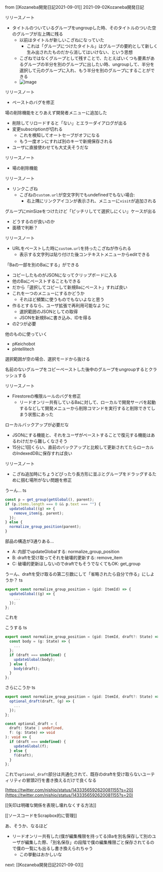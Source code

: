 
from [[Kozaneba開発日記2021-09-01]]
2021-09-02Kozaneba開発日記

リリースノート
- タイトルのついているグループをungroupした時、そのタイトルのついた空のグループが左上隅に残る
    - 以前はタイトルが新しいこざねになっていた
        - これは「グループにつけたタイトル」はグループの要約として新しく生み出されたものだから消してはいけない、という思想
    - こざねではなくグループとして残すことで、たとえばいくつも要素があるグループの半分を別のグループに出したい時、ungroupして、半分を選択して元のグループに入れ、もう半分を別のグループにすることができる
    - ![image](https://gyazo.com/c1dca0c13c52d22defed38e53e39921b/thumb/1000)

リリースノート
- ペーストのバグを修正

場の削除機能をとりあえず開発者メニューに追加した
- 削除してリロードすると「ない」とエラーダイアログが出る
- 変更subscriptionが切れる
    - これを検知してオートセーブがオフになる
    - もう一度オンにすれば別のキーで新規保存される
- ユーザに直接使わせても大丈夫そうだな

リリースノート
- 場の削除機能

リリースノート
- リンクこざね
    - こざねの`custom.url`が空文字列でもundefinedでもない場合:
        - 右上隅にリンクアイコンが表示され、メニューに`visit`が追加される

グループにminSizeをつけたけど「ピッチリしてて選択しにくい」ケースが出る
- どうするのが良いのか
- 面積で判断？

リリースノート
- URLをペーストした時に`custom.url`を持ったこざねが作られる
    - 表示する文字列は貼り付けた後コンテキストメニューからeditできる


「Baの一部を別のBaにする」ができる
- コピーしたものがJSONになってクリップボードに入る
- 他のBaにペーストすることもできる
- だから「選択してコピーして新規Baにペースト」すれば良い
- これを一つのメニューにするかどうか
    - それほど頻繁に使うものでもないよなと思う
- 作るとするなら、ユーザ拡張で再利用可能なように
    - 選択範囲のJSONとしての取得
    - JSONを新規Baに書き込み、IDを得る
- の2つが必要


他のものに使っていく
- pKeichobot
- pIntellitech

選択範囲が空の場合、選択モードから抜ける

名前のないグループをコピーペーストした後中のグループをungroupするとクラッシュする

リリースノート
- Firestoreの権限ルールのバグを修正
    - リードオンリー共有しているBaに対して、ローカルで開発サーバを起動するなどして開発メニューから削除コマンドを実行すると削除できてしまう状態にあった

ローカルバックアップが必要だな
- JSONにする機能と、それをユーザがペーストすることで復元する機能はあるわけだから難しくなさそう
- 15分に1回くらい、直前のバックアップと比較して更新されてたらローカルのIndexedDBに保存すれば良い

リリースノート
- こざね追加時にちょうどぴったり長方形に並ぶとグループをドラッグするために掴む場所がない問題を修正

うーん…
ts

```typescript
const p = get_group(getGlobal(), parent);
if (p.items.length === 0 && p.text === "") {
  updateGlobal((g) => {
    remove_item(g, parent);
  });
} else {
  normalize_group_position(parent);
}
```

部品の構造が3通りある…

- A: 内部でupdateGlobalする: normalize_group_position
- B: draftを受け取ってそれを破壊的更新する: remove_item
- C: 破壊的更新はしないのでdraftでもそうでなくてもOK: get_group

うーん、draftを受け取るの第二引数にして「省略されたら自分で作る」にしようか？
ts

```typescript
export const normalize_group_position = (gid: ItemId) => {
  updateGlobal((g) => {
	...
  });
};
```

これを

こうする
ts

```typescript
export const normalize_group_position = (gid: ItemId, draft?: State) => {
  const body = (g: State) => {
    ...
  };
  if (draft === undefined) {
    updateGlobal(body);
  } else {
    body(draft);
  }
};

```


さらにこうか
ts

```typescript
export const normalize_group_position = (gid: ItemId, draft?: State) => {
  optional_draft(draft, (g) => {
	...
  });
};

const optional_draft = (
  draft: State | undefined,
  f: (g: State) => void
): void => {
  if (draft === undefined) {
    updateGlobal(f);
  } else {
    f(draft);
  }
};
```


これで`optional_draft`部分は共通化されて、既存のdraftを受け取らないユーティリティの冒頭2行を書き換えるだけで良くなる

[https://twitter.com/nishio/status/1433356592620081155?s=20](https://twitter.com/nishio/status/1433356592620081155?s=20)

[[矢印は明確な関係を表現し壊れなくする方法]]

[[ソースコードをScrapbox的に管理]]

あ、そうか、なるほど
- リードオンリー共有した(僕が編集権限を持ってる)Baを別名保存して別のユーザが編集した際、「別名保存」の段階で僕の編集権限ごと保存されてるので僕の一覧にも出るし書き換えられちゃう
    - この挙動はおかしいな

next: [[Kozaneba開発日記2021-09-03]]
